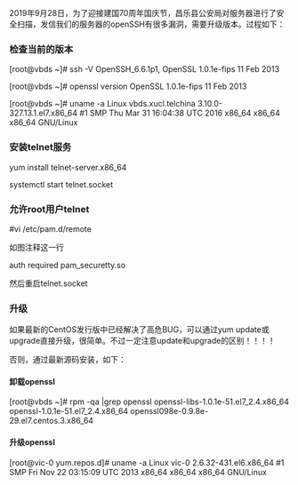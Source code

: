 2019年9月28日，为了迎接建国70周年国庆节，昌乐县公安局对服务器进行了安全扫描，发信我们的服务器的openSSH有很多漏洞，需要升级版本。过程如下：

### 检查当前的版本

[root@vbds ~]# ssh -V
OpenSSH_6.6.1p1, OpenSSL 1.0.1e-fips 11 Feb 2013

[root@vbds ~]# openssl version
OpenSSL 1.0.1e-fips 11 Feb 2013



[root@vbds ~]# uname -a
Linux vbds.xucl.telchina 3.10.0-327.13.1.el7.x86_64 #1 SMP Thu Mar 31 16:04:38 UTC 2016 x86_64 x86_64 x86_64 GNU/Linux

### 安装telnet服务

yum install telnet-server.x86_64

systemctl start telnet.socket

### 允许root用户telnet

\#vi  /etc/pam.d/remote

如图注释这一行

auth   required     pam_securetty.so

然后重启telnet.socket

### 升级

如果最新的CentOS发行版中已经解决了高危BUG，可以通过yum update或upgrade直接升级，很简单。不过一定注意update和upgrade的区别！！！！

否则，通过最新源码安装，如下：

#### 卸载openssl

[root@vbds ~]# rpm  -qa  |grep openssl
openssl-libs-1.0.1e-51.el7_2.4.x86_64
openssl-1.0.1e-51.el7_2.4.x86_64
openssl098e-0.9.8e-29.el7.centos.3.x86_64

#### 升级openssl





[root@vic-0 yum.repos.d]# uname -a
Linux vic-0 2.6.32-431.el6.x86_64 #1 SMP Fri Nov 22 03:15:09 UTC 2013 x86_64 x86_64 x86_64 GNU/Linux

